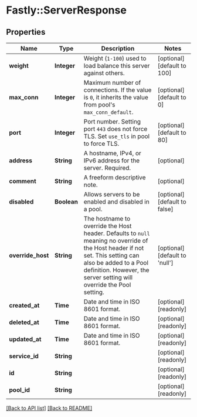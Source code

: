 # Fastly::ServerResponse

## Properties

| Name | Type | Description | Notes |
| ---- | ---- | ----------- | ----- |
| **weight** | **Integer** | Weight (`1-100`) used to load balance this server against others. | [optional][default to 100] |
| **max_conn** | **Integer** | Maximum number of connections. If the value is `0`, it inherits the value from pool&#39;s `max_conn_default`. | [optional][default to 0] |
| **port** | **Integer** | Port number. Setting port `443` does not force TLS. Set `use_tls` in pool to force TLS. | [optional][default to 80] |
| **address** | **String** | A hostname, IPv4, or IPv6 address for the server. Required. | [optional] |
| **comment** | **String** | A freeform descriptive note. | [optional] |
| **disabled** | **Boolean** | Allows servers to be enabled and disabled in a pool. | [optional][default to false] |
| **override_host** | **String** | The hostname to override the Host header. Defaults to `null` meaning no override of the Host header if not set. This setting can also be added to a Pool definition. However, the server setting will override the Pool setting. | [optional][default to &#39;null&#39;] |
| **created_at** | **Time** | Date and time in ISO 8601 format. | [optional][readonly] |
| **deleted_at** | **Time** | Date and time in ISO 8601 format. | [optional][readonly] |
| **updated_at** | **Time** | Date and time in ISO 8601 format. | [optional][readonly] |
| **service_id** | **String** |  | [optional][readonly] |
| **id** | **String** |  | [optional][readonly] |
| **pool_id** | **String** |  | [optional][readonly] |

[[Back to API list]](../../README.md#endpoints) [[Back to README]](../../README.md)

